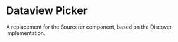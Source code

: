 # Dataview Picker

A replacement for the Sourcerer component, based on the Discover implementation.
